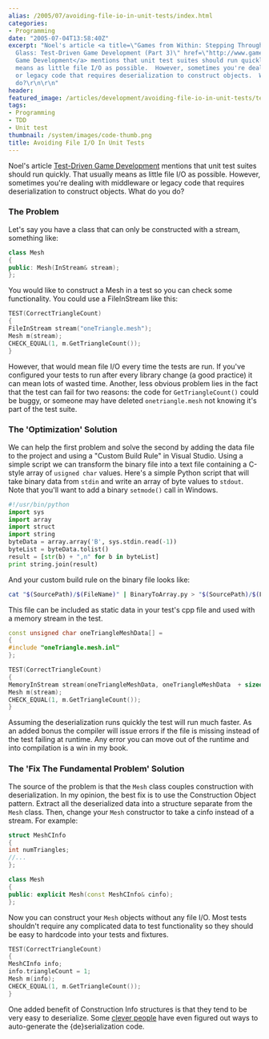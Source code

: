 ```yaml
---
alias: /2005/07/avoiding-file-io-in-unit-tests/index.html
categories:
- Programming
date: "2005-07-04T13:58:40Z"
excerpt: "Noel's article <a title=\"Games from Within: Stepping Through the Looking
  Glass: Test-Driven Game Development (Part 3)\" href=\"http://www.gamesfromwithin.com/articles/0503/000078.html\">Test-Driven
  Game Development</a> mentions that unit test suites should run quickly.  That usually
  means as little file I/O as possible.  However, sometimes you're dealing with middleware
  or legacy code that requires deserialization to construct objects.  What do you
  do?\r\n\r\n"
header:
featured_image: /articles/development/avoiding-file-io-in-unit-tests/teaser.png
tags:
- Programming
- TDD
- Unit test
thumbnail: /system/images/code-thumb.png
title: Avoiding File I/O In Unit Tests
---
```

Noel's article [Test-Driven Game Development](http://www.gamesfromwithin.com/articles/0503/000078.html) mentions that unit test suites should run quickly. That usually means as little file I/O as possible. However, sometimes you're dealing with middleware or legacy code that requires deserialization to construct objects. What do you do?

### The Problem

Let's say you have a class that can only be constructed with a stream, something like:

```cpp
class Mesh
{
public: Mesh(InStream& stream);
};
```

You would like to construct a Mesh in a test so you can check some functionality.  You could use a FileInStream like this:

```cpp
TEST(CorrectTriangleCount)
{
FileInStream stream("oneTriangle.mesh");
Mesh m(stream);
CHECK_EQUAL(1, m.GetTriangleCount());
}
```

However, that would mean file I/O every time the tests are run.  If you've configured your tests to run after every library change (a good practice) it can mean lots of wasted time.  Another, less obvious problem lies in the fact that the test can fail for two reasons: the code for `GetTriangleCount()` could be buggy, or someone may have deleted `onetriangle.mesh` not knowing it's part of the test suite.

### The 'Optimization' Solution

We can help the first problem and solve the second by adding the data file to the project and using a "Custom Build Rule" in Visual Studio.  Using a simple script we can transform the binary file into a text file containing a C-style array of `usigned char` values.  Here's a simple Python script that will take binary data from `stdin` and write an array of byte values to `stdout`.  Note that you'll want to add a binary `setmode()` call in Windows.

```python
#!/usr/bin/python
import sys
import array
import struct
import string
byteData = array.array('B', sys.stdin.read(-1))
byteList = byteData.tolist()
result = [str(b) + ",n" for b in byteList]
print string.join(result)
```

And your custom build rule on the binary file looks like:

```bash
cat "$(SourcePath)/$(FileName)" | BinaryToArray.py > "$(SourcePath)/$(FileName).inl"
```

This file can be included as static data in your test's cpp file and used with a memory stream in the test.

```cpp
const unsigned char oneTriangleMeshData[] =
{
#include "oneTriangle.mesh.inl"
};

TEST(CorrectTriangleCount)
{
MemoryInStream stream(oneTriangleMeshData, oneTriangleMeshData  + sizeof(oneTriangleMeshData));
Mesh m(stream);
CHECK_EQUAL(1, m.GetTriangleCount());
}
```

Assuming the deserialization runs quickly the test will run much faster.  As an added bonus the compiler will issue errors if the file is missing instead of the test failing at runtime.  Any error you can move out of the runtime and into compilation is a win in my book.

### The 'Fix The Fundamental Problem' Solution

The source of the problem is that the `Mesh` class couples construction with deserialization.  In my opinion, the best fix is to use the Construction Object pattern.  Extract all the deserialized data into a structure separate from the `Mesh` class.  Then, change your `Mesh` constructor to take a cinfo instead of a stream.  For example:

```cpp
struct MeshCInfo
{
int numTriangles;
//...
};

class Mesh
{
public: explicit Mesh(const MeshCInfo& cinfo);
};
```

Now you can construct your `Mesh` objects without any file I/O.  Most tests shouldn't require any complicated data to test functionality so they should be easy to hardcode into your tests and fixtures.

```cpp
TEST(CorrectTriangleCount)
{
MeshCInfo info;
info.triangleCount = 1;
Mesh m(info);
CHECK_EQUAL(1, m.GetTriangleCount());
}
```

One added benefit of Construction Info structures is that they tend to be very easy to deserialize. Some [clever people](http://alpatrick.blogspot.com) have even figured out ways to auto-generate the {de}serialization code.

